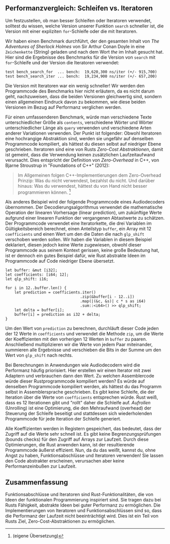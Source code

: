 ## Performanzvergleich: Schleifen vs. Iteratoren

Um festzustellen, ob man besser Schleifen oder Iteratoren verwendet, solltest du
wissen, welche Version unserer Funktion `search` schneller ist, die Version mit einer
expliziten `for`-Schleife oder die mit Iteratoren.

Wir haben einen Benchmark durchführt, der den gesamten Inhalt von *The
Adventures of Sherlock Holmes* von Sir Arthur Conan Doyle in eine `Zeichenkette`
(String) geladen und nach dem Wort *the* im Inhalt gesucht hat. Hier sind die
Ergebnisse des Benchmarks für die Version von `search` mit `for`-Schleife und
der Version die Iteratoren verwendet:

```text
test bench_search_for  ... bench:  19,620,300 ns/iter (+/- 915,700)
test bench_search_iter ... bench:  19,234,900 ns/iter (+/- 657,200)
```
Die Version mit Iteratoren war ein wenig schneller! Wir werden den Programmcode
des Benchmarks hier nicht erläutern, da es nicht darum geht, nachzuweisen, dass
die beiden Versionen gleichwertig sind, sondern einen allgemeinen Eindruck davon
zu bekommen, wie diese beiden Versionen im Bezug auf Performanz verglichen
werden.

Für einen umfassenderen Benchmark, würde man verschiedene Texte
unterschiedlicher Größe als `contents`, verschiedene Wörter und Wörter
unterschiedlicher Länge als `query` verwenden und verschiedene Arten anderer
Variationen verwenden. Der Punkt ist folgender: Obwohl Iteratoren eine
hochrangige Abstraktion sind, werden sie ungefähr auf denselben Programmcode
kompiliert, als hättest du diesen selbst auf niedriger Ebene geschrieben.
Iteratoren sind eine von Rusts *Zero-Cost Abstraktionen*, damit ist gemeint,
dass die Verwendung keinen zusätzlichen Laufzeitaufwand verursacht. Dies
entspricht der Definition von *Zero-Overhead* in C++, von Bjarne Stroustrup in
"Foundations of C++" (2012):

> Im Allgemeinen folgen C++-Implementierungen dem Zero-Overhead Prinzip: Was
> du nicht verwendest, bezahlst du nicht. Und darüber hinaus: Was du verwendest,
> hättest du von Hand nicht besser programmieren können. [^1]

Als anderes Beispiel wird der folgende Programmcode eines Audiodecoders
übernommen. Der Decodierungsalgorithmus verwendet die mathematische Operation
der linearen Vorhersage (linear prediction), um zukünftige Werte aufgrund einer
linearen Funktion der vergangenen Abtastwerte zu schätzen. Der Programmcode
verwendet eine Iteratorkette, die drei Variablen im Gültigkeitsbereich
berechnet, einen Anteilstyp `buffer`, ein Array mit 12 `coefficients` und einen 
Wert um den die Daten die nach `glp_shift` verschoben werden sollen. Wir haben
die Variablen in diesem Beispiel deklariert, diesen jedoch keine Werte
zugewiesen, obwohl dieser Programmcode aus seinem Kontext gerissen, keine große
Bedeutung hat, ist er dennoch ein gutes Beispiel dafür, wie Rust abstrakte Ideen
im Programmcode auf Code niedriger Ebene übersetzt.

```rust,ignore
let buffer: &mut [i32];
let coefficients: [i64; 12];
let qlp_shift: i16;

for i in 12..buffer.len() {
    let prediction = coefficients.iter()
                                 .zip(&buffer[i - 12..i])
                                 .map(|(&c, &s)| c * s as i64)
                                 .sum::<i64>() >> qlp_shift;
    let delta = buffer[i];
    buffer[i] = prediction as i32 + delta;
}
```

Um den Wert von `prediction` zu berechnen, durchläuft dieser Code jeden der 12
Werte in `coefficients` und verwendet die Methode `zip`, um die Werte der
Koeffizienten mit den vorherigen 12 Werten in `buffer` zu paaren. Anschließend
multiplizieren wir die Werte von jedem Paar miteinander, summieren alle
Ergebnisse und verschieben die Bits in der Summe um den Wert von `glp_shift` nach
rechts.

Bei Berechnungen in Anwendungen wie Audiodecodern wird die Performanz häufig
priorisiert. Hier erstellen wir einen Iterator mit zwei Adaptern und verbrauchen
dann den Wert. Zu welchen Assemblercode würde dieser Rustprogrammcode
kompiliert werden? Es würde auf denselben Programmcode kompiliert werden, als
hättest du das Programm selbst in Assemblersprache geschrieben. Es gibt keine
Schleife, die der Iteration über die Werte von `coefficients` entsprechen würde.
Rust weiß, dass es 12 Iterationen gibt und "rollt" daher die Schleife auf.
*Aufrollen* (Unrolling) ist eine Optimierung, die den Mehraufwand (overhead) der
Steuerung der Schleife beseitigt und stattdessen sich wiederholenden
Programmcode für jede Iteration der Schleife generiert.

Alle Koeffizienten werden in Registern gespeichert, das bedeutet, dass der
Zugriff auf die Werte sehr schnell ist. Es gibt keine Begrenzungsprüfungen (bounds
checks) für den Zugriff auf Arrays zur Laufzeit. Durch diese Optimierungen, die
Rust anwenden kann, ist der resultierende Programmcode äußerst effizient. Nun,
da du das weißt, kannst du, ohne Angst zu haben, Funktionsabschlüsse und
Iteratoren verwenden! Sie lassen den Code abstrakter erscheinen, verursachen
aber keine Performanzeinbußen zur Laufzeit.

## Zusammenfassung

Funktionsabschlüsse und Iteratoren sind Rust-Funktionalitäten, die von Ideen der
funktionalen Programmierung inspiriert sind. Sie tragen dazu bei Rusts Fähigkeit,
abstrakte Ideen bei guter Performanz zu ermöglichen. Die Implementierungen von
Iteratoren und Funktionsabschlüssen sind so, dass die Performanz der Laufzeit
nicht beeinträchtigt wird. Dies ist ein Teil von Rusts Ziel,
Zero-Cost-Abstraktionen zu ermöglichen.


[^1]: (eigene Übersetzung) 
